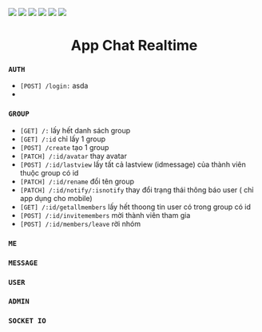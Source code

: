 <p>
<img src="https://img.shields.io/badge/TypeScript-007ACC?style=for-the-badge&logo=typescript&logoColor=white" />

<img src = "https://img.shields.io/badge/Node.js-43853D?style=for-the-badge&logo=node.js&logoColor=white">

<img src = "https://img.shields.io/badge/Socket.io-black?style=for-the-badge&logo=socket.io&badgeColor=010101)">
<img src = "https://img.shields.io/badge/Google%20Drive-4285F4?style=for-the-badge&logo=googledrive&logoColor=white">
<img src = "https://img.shields.io/badge/MySQL-00000F?style=for-the-badge&logo=mysql&logoColor=white">
<img src= "https://img.shields.io/badge/Express.js-404D59?style=for-the-badge">
</p>
<H1 align="center"> App Chat Realtime  </H1>

### `AUTH`

- `[POST] /login:` asda
-

### `GROUP`

- `[GET] /:` lấy hết danh sách group <a id="a"></a>
- `[GET] /:id` chỉ lấy 1 group
- `[POST] /create` tạo 1 group
- `[PATCH] /:id/avatar` thay avatar
- `[POST] /:id/lastview` lấy tất cả lastview (idmessage) của thành viên thuộc group có id
- `[PATCH] /:id/rename` đổi tên group
- `[PATCH] /:id/notify/:isnotify` thay đổi trạng thái thông báo user ( chỉ app dụng cho mobile)
- `[GET] /:id/getallmembers` lấy hết thoong tin user có trong group có id
- `[POST] /:id/invitemembers` mời thành viên tham gia
- `[POST] /:id/members/leave` rời nhóm

### `ME`

### `MESSAGE`

### `USER`

### `ADMIN`

### `SOCKET IO`
 